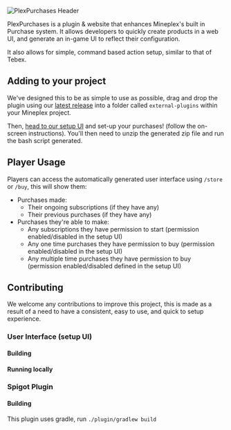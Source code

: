 ![PlexPurchases Header](https://i.imgur.com/ZBSXcgt.png)

PlexPurchases is a plugin & website that enhances Mineplex's built in Purchase system. It allows developers to quickly
create products in a web UI, and generate an in-game UI to reflect their configuration.

It also allows for simple, command based action setup, similar to that of Tebex.

## Adding to your project

We've designed this to be as simple to use as possible, drag and drop
the plugin using our [latest release](https://github.com/PlexPrison/PlexPurchases/releases) into a folder called
`external-plugins` within your Mineplex project.

Then, [head to our setup UI](https://plexpurchases-setup.plexprison.net) and set-up your purchases! (follow the
on-screen instructions). You'll then need to unzip the generated zip file and run the bash script generated.

## Player Usage

Players can access the automatically generated user interface using `/store` or `/buy`, this will show them:

- Purchases made:
    - Their ongoing subscriptions (if they have any)
    - Their previous purchases (if they have any)
- Purchases they're able to make:
    - Any subscriptions they have permission to start (permission enabled/disabled in the setup UI)
    - Any one time purchases they have permission to buy (permission enabled/disabled in the setup UI)
    - Any multiple time purchases they have permission to buy (permission enabled/disabled defined in the setup UI)

## Contributing

We welcome any contributions to improve this project, this is made as a result of a need to have a consistent, easy to
use, and quick to setup experience.

### User Interface (setup UI)

#### Building

#### Running locally

### Spigot Plugin

#### Building

This plugin uses gradle, run
`./plugin/gradlew build`